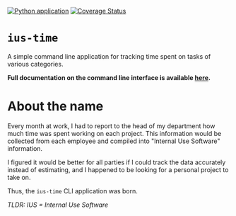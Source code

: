 [![Python application](https://github.com/mrasore98/ius-time/actions/workflows/python-app.yml/badge.svg)](https://github.com/mrasore98/ius-time/actions/workflows/python-app.yml)
[![Coverage Status](https://coveralls.io/repos/github/mrasore98/ius-time/badge.svg?branch=main)](https://coveralls.io/github/mrasore98/ius-time?branch=main)

# `ius-time`

A simple command line application for tracking time spent on tasks of various categories.

**Full documentation on the command line interface is available [here](docs/CommandLineInterface.md).**

# About the name

Every month at work, I had to report to the head of my department how much time
was spent working on each project. This information would be collected from each employee and compiled into
"Internal Use Software" information. 

I figured it would be better for all parties if I could track the data accurately instead of estimating, and I happened to be looking
for a personal project to take on. 

Thus, the `ius-time` CLI application was born.

*TLDR: IUS = Internal Use Software*
 
